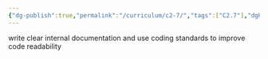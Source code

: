```yaml
---
{"dg-publish":true,"permalink":"/curriculum/c2-7/","tags":["C2.7"],"dgHomeLink":false}
---
```


write clear internal documentation and use coding standards to improve code readability